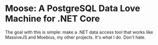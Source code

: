 # Moose: A PostgreSQL Data Love Machine for .NET Core

The goal with this is simple: make a .NET data access tool that works like MassiveJS and Moebius, my other projects. It's what I do. Don't hate.

